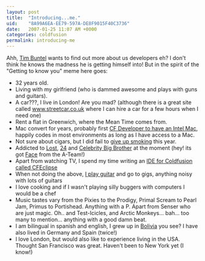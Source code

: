 ```yaml
---
layout: post
title:  "Introducing...me."
uid:	"8A99A6EA-EE79-597A-DE8F9015F40C3736"
date:   2007-01-25 11:07 AM +0000
categories: coldfusion
permalink: introducing-me
---
```

Ahh, <a href="http://www.buntel.com/blog/">Tim Buntel</a> wants to find out more about us developers eh? I don't think he knows the madness he is getting himself into! But in the spirit of the "Getting to know you" meme here goes:

<ul>
	
<li> 32 years old.
<li> Living with my girlfriend (who is dammed awesome and plays with guns and guitars).
<li> A car???, I live in London! Are you mad? (although there is a great site called <a href="http://www.streetcar.co.uk/">www.streetcar.co.uk</a> where I can hire a car for a few hours when I need one)
<li> Rent a flat in Greenwich, where the Mean Time comes from.
<li> Mac convert for years, probably first <a href="http://www.markdrew.co.uk/blog/index.cfm/2006/3/17/MacBook-Pro-on-its-way">CF Developer to have an Intel Mac</a>, happily codes in most environments as long as I have access to a Mac.
<li> Not sure about cigars, but I did fail to <a href="http://www.markdrew.co.uk/blog/index.cfm/2007/1/2/I-QUIT">give up smoking</a> this year.
<li> Addicted to <a href="http://abc.go.com/primetime/lost/index">Lost</a>, <a href="http://www.fox.com/24/">24</a> and <a href="http://www.channel4.com/bigbrother/index.jsp">Celebrity Big Brother</a> at the moment (hey! its got <a href="http://www.channel4.com/bigbrother/housemates/housemate_news.jsp?id=15">Face</a> from the A-Team!)
<li> Apart from watching TV, I spend my time writing an <a href="http://www.cfeclipse.org/">IDE for Coldfusion called CFEclipse</a>
<li> When not doing the above, <a href="http://www.markdrew.co.uk/blog/page.cfm/music">I play guitar</a> and go to gigs, anything noisy with lots of guitars
<li> I love cooking and if I wasn't playing silly buggers with computers I would be a chef
<li> Music tastes vary from the Pixies to the Prodigy, Primal Scream to Pearl Jam, Primus to Portishead. Anything with a P. Apart from Senser who are just magic. Oh.. and Test-Icicles, and Arctic Monkeys...  bah... too many to mention... anything with a good damn beat.
<li> I am bilingual in spanish and english, I grew up in <a href="https://www.cia.gov/cia/publications/factbook/geos/bl.html">Bolivia</a> you see? I have also lived in Germany and Spain (twice!)
<li> I love London, but would also like to experience living in the USA. Thought San Francisco was great. Haven't been to New York yet (I know!)

</ul>